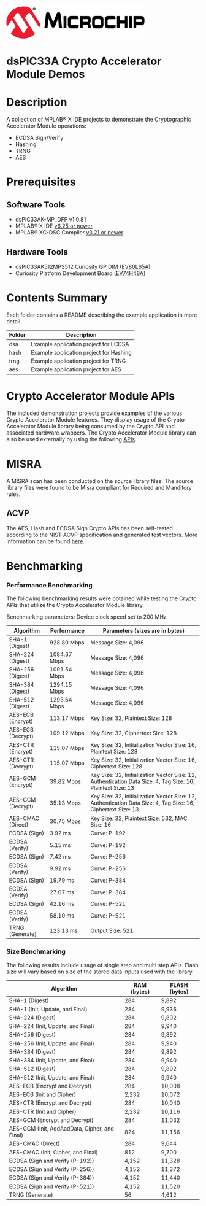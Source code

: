 <picture>
    <source media="(prefers-color-scheme: dark)" srcset="images/microchip_logo_white_red.png">
	<source media="(prefers-color-scheme: light)" srcset="images/microchip_logo_black_red.png">
    <img alt="Microchip Logo." src="images/microchip_logo_black_red.png">
</picture>

# dsPIC33A Crypto Accelerator Module Demos

# Description
A collection of MPLAB® X IDE projects to demonstrate the Cryptographic Accelerator Module operations:
- ECDSA Sign/Verify
- Hashing
- TRNG
- AES

# Prerequisites

## Software Tools
- dsPIC33AK-MP_DFP v1.0.81
- MPLAB® X IDE [v6.25 or newer](https://www.microchip.com/mplab-x-ide)
- MPLAB® XC-DSC Compiler [v3.21 or newer](https://www.microchip.com/xcdsc)

## Hardware Tools
- dsPIC33AK512MPS512 Curiosity GP DIM ([EV80L65A](https://www.microchip.com/en-us/development-tool/EV80L65A))
- Curiosity Platform Development Board ([EV74H48A](https://www.microchip.com/EV74H48A))

# Contents Summary
Each folder contains a README describing the example application in more detail.

| Folder     | Description                              |
| ---        | ---                                      |
| dsa        | Example application project for ECDSA    |
| hash       | Example application project for Hashing  |
| trng       | Example application project for TRNG     |
| aes        | Example application project for AES      |

# Crypto Accelerator Module APIs

The included demonstration projects provide examples of the various Crypto Accelerator Module features. They display usage of the Crypto Accelerator Module library being consumed by the Crypto API and associated hardware wrappers. The Crypto Accelerator Module library can also be used externally by using the following [APIs](https://onlinedocs.microchip.com/v2/keyword-lookup?keyword=CAM&redirect=true).

# MISRA

A MISRA scan has been conducted on the source library files. The source library files were found to be Misra compliant for Required and Manditory rules. 

## ACVP

The AES, Hash and ECDSA Sign Crypto APIs has been self-tested according to the NIST ACVP specification and generated test vectors. More information can be found [here](https://pages.nist.gov/ACVP/).

# Benchmarking

### Performance Benchmarking
The following benchmarking results were obtained while testing the Crypto APIs that utilize the Crypto Accelerator Module library.

Benchmarking parameters: Device clock speed set to 200 MHz

|Algorithm|Performance|Parameters (sizes are in bytes)|
|----|----|----|
|SHA-1 (Digest)|928.80 Mbps|Message Size: 4,096|
|SHA-224 (Digest)|1084.67 Mbps|Message Size: 4,096|
|SHA-256 (Digest)|1091.54 Mbps|Message Size: 4,096|
|SHA-384 (Digest)|1294.15 Mbps|Message Size: 4,096|
|SHA-512 (Digest)|1293.64 Mbps|Message Size: 4,096|
|AES-ECB (Encrypt)|113.17 Mbps|Key Size: 32, Plaintext Size: 128|
|AES-ECB (Decrypt)|109.12 Mbps|Key Size: 32, Ciphertext Size: 128|
|AES-CTR (Encrypt)|115.07 Mbps|Key Size: 32, Initialization Vector Size: 16, Plaintext Size: 128|
|AES-CTR (Decrypt)|115.07 Mbps|Key Size: 32, Initialization Vector Size: 16, Ciphertext Size: 128|
|AES-GCM (Encrypt)|39.82 Mbps|Key Size: 32, Initialization Vector Size: 12, Authentication Data Size: 4, Tag Size: 16, Plaintext Size: 13|
|AES-GCM (Decrypt)|35.13 Mbps|Key Size: 32, Initialization Vector Size: 12, Authentication Data Size: 4, Tag Size: 16, Ciphertext Size: 13|
|AES-CMAC (Direct)|30.75 Mbps|Key Size: 32, Plaintext Size: 532, MAC Size: 16|
|ECDSA (Sign)|3.92 ms|Curve: P-192|
|ECDSA (Verify)|5.15 ms|Curve: P-192|
|ECDSA (Sign)|7.42 ms|Curve: P-256|
|ECDSA (Verify)|9.92 ms|Curve: P-256|
|ECDSA (Sign)|19.79 ms|Curve: P-384|
|ECDSA (Verify)|27.07 ms|Curve: P-384|
|ECDSA (Sign)|42.16 ms|Curve: P-521|
|ECDSA (Verify)|58.10 ms|Curve: P-521|
|TRNG (Generate)|123.13 ms|Output Size: 521|

### Size Benchmarking
The following results include usage of single step and multi step APIs. Flash size will vary based on size of the stored data inputs used with the library. 

|Algorithm|RAM (bytes)|FLASH (bytes)|
|----|----|----|
|SHA-1 (Digest)|284|9,892|
|SHA-1 (Init, Update, and Final)|284|9,936|
|SHA-224 (Digest)|284|9,892|
|SHA-224 (Init, Update, and Final)|284|9,940|
|SHA-256 (Digest)|284|9,892|
|SHA-256 (Init, Update, and Final)|284|9,940|
|SHA-384 (Digest)|284|9,892|
|SHA-384 (Init, Update, and Final)|284|9,940|
|SHA-512 (Digest)|284|9,892|
|SHA-512 (Init, Update, and Final)|284|9,940|
|AES-ECB (Encrypt and Decrypt)|284|10,008|
|AES-ECB (Init and Cipher)|2,232|10,072|
|AES-CTR (Encrypt and Decrypt)|284|10,040|
|AES-CTR (Init and Cipher)|2,232|10,116|
|AES-GCM (Encrypt and Decrypt)|284|11,032|
|AES-GCM (Init, AddAadData, Cipher, and Final)|824|11,156|
|AES-CMAC (Direct)|284|9,644|
|AES-CMAC (Init, Cipher, and Final)|812|9,700|
|ECDSA (Sign and Verify (P-192))|4,152|11,328|
|ECDSA (Sign and Verify (P-256))|4,152|11,372|
|ECDSA (Sign and Verify (P-384))|4,152|11,440|
|ECDSA (Sign and Verify (P-521))|4,152|11,520|
|TRNG (Generate)|56|4,612|